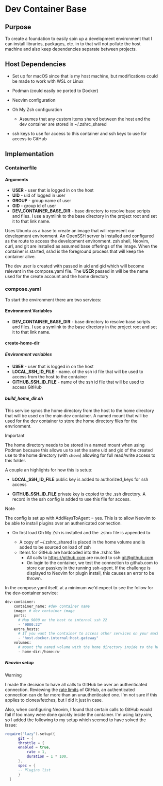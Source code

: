 # Dev Container Base

## Purpose

To create a foundation to easily spin up a development environment that I can install libraries, packages, etc. in to that will not pollute the host machine and also keep dependencies separate between projects. 

## Host Dependencies

* Set up for macOS since that is my host machine, but modifications could be made to work with WSL or Linux
* Podman (could easily be ported to Docker)
* Neovim configuration
* Oh My Zsh configuration
  * Assumes that any custom items shared between the host and the dev container are stored in ~/.zshrc_shared

* ssh keys to use for access to this container and ssh keys to use for access to GitHub

## Implementation

### Containerfile

#### Arguments

- **USER** - user that is logged in on the host
- **UID** - uid of logged in user
- **GROUP** - group name of user
- **GID** - group id of user
- **DEV_CONTAINER_BASE_DIR** - base directory to resolve base scripts and files. I use a symlink to the base directory in the project root and set it to that link name.

Uses Ubuntu as a base to create an image that will represent our development environment. An OpenSSH server is installed and configured as the route to access the development environment. zsh shell, Neovim, curl, and git are installed as assumed base offerings of the image. When the container is started, sshd is the foreground process that will keep the container alive.

The dev user is created with passed in uid and gid which will become relevant in the compose.yaml file. The **USER** passed in will be the name used for the create account and the home directory

### compose.yaml

To start the environment there are two services:

#### Environment Variables

- **DEV_CONTAINER_BASE_DIR** - base directory to resolve base scripts and files. I use a symlink to the base directory in the project root and set it to that link name.

#### create-home-dir

##### Environment variables

- **USER** - user that is logged in on the host
- **LOCAL_SSH_ID_FILE** - name. of the ssh id file that will be used to access from the host to the container
- **GITHUB_SSH_ID_FILE** - name of the ssh id file that will be used to access GitHub

##### build_home_dir.sh
This service syncs the home directory from the host to the home directory that will be used on the main dev container. A named mount that will be used for the dev container to store the home directory files for the envrionment. 

> [!IMPORTANT]
>
> The home directory needs to be stored in a named mount when using Podman because this allows us to set the same uid and gid of the created use to the home directory (with `chown`) allowing for full read/write access to this folder.

A couple an highlights for how this is setup:

* **LOCAL_SSH_ID_FILE** public key is added to authorized_keys for ssh access

* **GITHUB_SSH_ID_FILE** private key is copied to the .ssh directory. A record in the ssh config is added to use this file for access.

> [!NOTE]
>
> The config is set up with AddKeysToAgent = yes. This is to allow Neovim to be able to install plugins over an authenicated connection.

* On first load Oh My Zsh is installed and the .zshrc file is appended to

  * A copy of ~/.zshrc_shared is placed in the home volume and is added to be sourced on load of zsh
  * Items for GitHub are hardcoded into the .zshrc file
    * All calls to https://github.com are routed to ssh:git@github.com
    * On login to the container, we test the connection to github.com to store our passkey in the running ssh-agent. If the challenge is displayed to Neovim for plugin install, this causes an error to be thrown.

In the compose.yaml itself, at a minimum we'd expect to see the follow for the dev-container service:

```dockerfile
dev-container:
    container_name: #dev container name
    image: # dev container image
    ports:
      # Map 9000 on the host to internal ssh 22
      - "9000:22" 
    extra_hosts:
      # If you want the container to access other services on your machine (like ollama if running on the host)
      - "host.docker.internal:host.gateway" 
    volumes:
      # mount the named volume with the home directory inside to the home of the container
      - home-dir:/home:rw 
```

##### Neovim setup

> [!WARNING]
>
> I made the decision to have all calls to GitHub be over an authenticated connection. Reviewing the [rate limits](https://docs.github.com/en/rest/using-the-rest-api/rate-limits-for-the-rest-api) of GitHub, an authenticated connection can do far more than an unauthenticated one. I'm not sure if this applies to clones/fetches, but I did it just in case.
>
> Also, when configuring Neovim, I found that certain calls to GitHub would fail if too many were done quickly inside the container. I'm using lazy.vim, so I added the following to my setup which seemed to have solved the issue:
>
> ```lua
> require("lazy").setup({
>   	git = {
>      	throttle = {
>      	enabled = true,
>       	rate = 1,
>       	duration = 1 * 100,
>     	},
>   	spec = {
>     	-- Plugins list
>    	}
>   }
> ```

